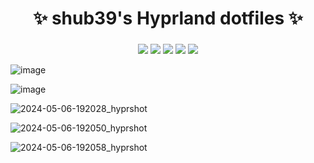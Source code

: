 <div align="center">
    <h1>✨ shub39's Hyprland dotfiles ✨</h1>
    <h3></h3>
</div>

<div align="center"> 

![](https://img.shields.io/github/last-commit/shub39/dotfiles?&style=for-the-badge&color=FFB1C8&logoColor=D9E0EE&labelColor=292324)
![](https://img.shields.io/github/stars/shub39/dotfiles?style=for-the-badge&logo=andela&color=FFB686&logoColor=D9E0EE&labelColor=292324)
![](https://img.shields.io/github/repo-size/shub39/dotfiles?color=CAC992&label=SIZE&logo=googledrive&style=for-the-badge&logoColor=D9E0EE&labelColor=292324)
![](https://img.shields.io/badge/issues-Skill-green?style=for-the-badge&color=CCE8E9&logoColor=D9E0EE&labelColor=292324) 
[![](https://img.shields.io/badge/watch-Youtube-red?style=for-the-badge&logo=youtube&color=CCE8E9&logoColor=D9E0EE&labelColor=292324)](https://youtu.be/ZZDs9ZK9R_U?si=9R65mKfAn-Wrryd3) 

</a>
</div>

![image](https://github.com/shub39/dotfiles/assets/143277026/7d142108-2063-4631-8bba-f64e6eb37473)

![image](https://github.com/shub39/dotfiles/assets/143277026/1941cf7d-c7c3-410f-8e2e-f66a8d204ca6)

![2024-05-06-192028_hyprshot](https://github.com/shub39/dotfiles/assets/143277026/1bb05e4a-56ba-4b9e-9f42-d8168be49b45)

![2024-05-06-192050_hyprshot](https://github.com/shub39/dotfiles/assets/143277026/60754f80-5b49-4268-9d7c-17aa4a6ce872)

![2024-05-06-192058_hyprshot](https://github.com/shub39/dotfiles/assets/143277026/ed9b0aee-5a24-4713-b1be-659fabc85649)
